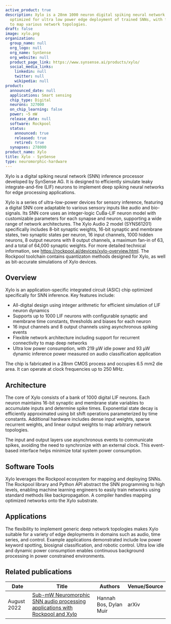 ```yaml
---
active_product: true
description: Xylo is a 28nm 1000 neuron digital spiking neural network inference chip
  optimized for ultra low power edge deployment of trained SNNs, with flexible architecture
  to map various network topologies.
draft: false
image: xylo.png
organization:
  group_name: null
  org_logo: null
  org_name: SynSense
  org_website: null
  product_page_link: https://www.synsense.ai/products/xylo/
  social_media_links:
    linkedin: null
    twitter: null
    wikipedia: null
product:
  announced_date: null
  applications: Smart sensing
  chip_type: Digital
  neurons: 327000
  on_chip_learning: false
  power: ~5 mW
  release_date: null
  software: Rockpool
  status:
    announced: true
    released: true
    retired: true
  synapses: 278000
product_name: Xylo
title: Xylo - SynSense
type: neuromorphic-hardware
---
```


Xylo is a digital spiking neural network (SNN) inference processor developed by SynSense AG. It is designed to efficiently simulate leaky integrate-and-fire (LIF) neurons to implement deep spiking neural networks for edge processing applications.

Xylo is a series of ultra-low-power devices for sensory inference, featuring a digital SNN core adaptable to various sensory inputs like audio and bio-signals. Its SNN core uses an integer-logic CuBa-LIF neuron model with customizable parameters for each synapse and neuron, supporting a wide range of network architectures. The Xylo Audio 2 model (SYNS61201) specifically includes 8-bit synaptic weights, 16-bit synaptic and membrane states, two synaptic states per neuron, 16 input channels, 1000 hidden neurons, 8 output neurons with 8 output channels, a maximum fan-in of 63, and a total of 64,000 synaptic weights.
For more detailed technical information, see https://rockpool.ai/devices/xylo-overview.html.
The Rockpool toolchain contains quantizaton methods designed for Xylo, as well as bit-accurate simulations of Xylo devices.

## Overview

Xylo is an application-specific integrated circuit (ASIC) chip optimized specifically for SNN inference. Key features include:

- All-digital design using integer arithmetic for efficient simulation of LIF neuron dynamics 
- Supports up to 1000 LIF neurons with configurable synaptic and membrane time constants, thresholds and biases for each neuron
- 16 input channels and 8 output channels using asynchronous spiking events  
- Flexible network architecture including support for recurrent connectivity to map deep networks
- Ultra low power consumption, with 219 μW idle power and 93 μW dynamic inference power measured on audio classification application

The chip is fabricated in a 28nm CMOS process and occupies 6.5 mm2 die area. It can operate at clock frequencies up to 250 MHz.

## Architecture

The core of Xylo consists of a bank of 1000 digital LIF neurons. Each neuron maintains 16-bit synaptic and membrane state variables to accumulate inputs and determine spike times. Exponential state decay is efficiently approximated using bit shift operations parameterized by time constants. Additional hardware includes dense input weights, sparse recurrent weights, and linear output weights to map arbitrary network topologies. 

The input and output layers use asynchronous events to communicate spikes, avoiding the need to synchronize with an external clock. This event-based interface helps minimize total system power consumption. 

## Software Tools

Xylo leverages the Rockpool ecosystem for mapping and deploying SNNs. The Rockpool library and Python API abstract the SNN programming to high levels, enabling machine learning engineers to easily train networks using standard methods like backpropagation. A compiler handles mapping optimized networks onto the Xylo substrate. 

## Applications

The flexibility to implement generic deep network topologies makes Xylo suitable for a variety of edge deployments in domains such as audio, time series, and control. Example applications demonstrated include low power keyword spotting, biosignal classification, and robotic control. Ultra low idle and dynamic power consumption enables continuous background processing in power constrained environments.

## Related publications
| Date | Title | Authors  | Venue/Source |
|------|-------|----------|------------- |
| August 2022 | [Sub-mW Neuromorphic SNN audio processing applications with Rockpool and Xylo](https://arxiv.org/abs/2208.12991) | Hannah Bos, Dylan Muir | arXiv |